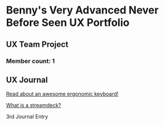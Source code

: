 # Benny's Very Advanced Never Before Seen UX Portfolio


## UX Team Project
### Member count: 1


## UX Journal


[Read about an awesome ergonomic keyboard!][1]


[What is a streamdeck?][2]


3rd Journal Entry


[1]:j01
[2]:j02
